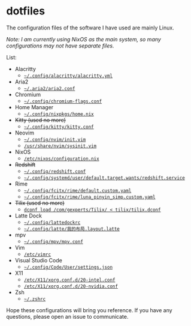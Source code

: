 # dotfiles

The configuration files of the software I have used are mainly Linux.

_Note: I am currently using NixOS as the main system, so many configurations may not have separate files._

List:

- Alacritty
  - [`~/.config/alacritty/alacritty.yml`](https://github.com/Hentioe/dotfiles/blob/master/alacritty/alacritty.yml)
- Aria2
  - [`~/.aria2/aria2.conf`](https://github.com/Hentioe/dotfiles/blob/master/aria2/aria2.conf)
- Chromium
  - [`~/.config/chromium-flags.conf`](https://github.com/Hentioe/dotfiles/blob/master/chromium/chromium-flags.conf)
- Home Manager
  - [`~/.config/nixpkgs/home.nix`](https://github.com/Hentioe/dotfiles/blob/master/home-manager/home.nix)
- ~~Kitty (used no more)~~
  - [`~/.config/kitty/kitty.conf`](https://github.com/Hentioe/dotfiles/blob/master/kitty/kitty.conf)
- Neovim
  - [`~/.config/nvim/init.vim`](https://github.com/Hentioe/dotfiles/blob/master/nvim/init.vim)
  - [`/usr/share/nvim/sysinit.vim`](https://github.com/Hentioe/dotfiles/blob/master/nvim/sysinit.vim)
- NixOS
  - [`/etc/nixos/configuration.nix`](https://github.com/Hentioe/dotfiles/blob/master/nixos/configuration.nix)
- ~~Redshift~~
  - [`~/.config/redshift.conf`](https://github.com/Hentioe/dotfiles/blob/master/redshift/redshift.conf)
  - [`~/.config/systemd/user/default.target.wants/redshift.service`](https://github.com/Hentioe/dotfiles/blob/master/redshift/redshift.service)
- Rime
  - [`~/.config/fcitx/rime/default.custom.yaml`](https://github.com/Hentioe/dotfiles/blob/master/rime/default.custom.yaml)
  - [`~/.config/fcitx/rime/luna_pinyin_simp.custom.yaml`](https://github.com/Hentioe/dotfiles/blob/master/rime/luna_pinyin_simp.custom.yaml)
- ~~Tilix (used no more)~~
  - [`dconf load /com/gexperts/Tilix/ < tilix/tilix.dconf`](https://github.com/Hentioe/dotfiles/blob/master/tilix/tilix.dconf)
- Latte Dock
  - [`~/.config/lattedockrc`](https://github.com/Hentioe/dotfiles/blob/master/latte-dock/lattedockrc)
  - [`~/.config/latte/我的布局.layout.latte`](https://github.com/Hentioe/dotfiles/blob/master/latte-dock/我的布局.layout.latte)
- mpv
  - [`~/.config/mpv/mpv.conf`](https://github.com/Hentioe/dotfiles/blob/master/mpv/mpv.conf)
- Vim
  - [`/etc/vimrc`](https://github.com/Hentioe/dotfiles/blob/master/vim/vimrc)
- Visual Studio Code
  - [`~/.config/Code/User/settings.json`](https://github.com/Hentioe/dotfiles/blob/master/vscode/settings.json)
- X11
  - [`/etc/X11/xorg.conf.d/20-intel.conf`](https://github.com/Hentioe/dotfiles/blob/master/X11/20-intel.conf)
  - [`/etc/X11/xorg.conf.d/20-nvidia.conf`](https://github.com/Hentioe/dotfiles/blob/master/X11/20-nvidia.conf)
- Zsh
  - [`~/.zshrc`](https://github.com/Hentioe/dotfiles/blob/master/zsh/.zshrc)

Hope these configurations will bring you reference. If you have any questions, please open an issue to communicate.
